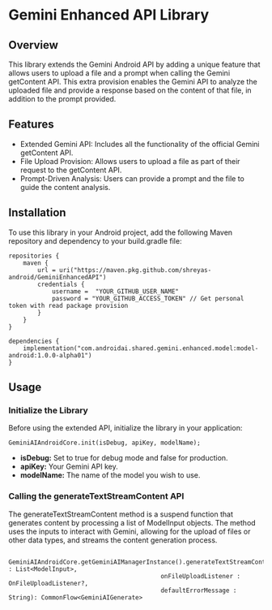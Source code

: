 # Gemini Enhanced API Library

## Overview
This library extends the Gemini Android API by adding a unique feature that allows users to upload a file and a prompt when calling the Gemini getContent API. This extra provision enables the Gemini API to analyze the uploaded file and provide a response based on the content of that file, in addition to the prompt provided.

## Features
- Extended Gemini API: Includes all the functionality of the official Gemini getContent API.
- File Upload Provision: Allows users to upload a file as part of their request to the getContent API.
- Prompt-Driven Analysis: Users can provide a prompt and the file to guide the content analysis.

## Installation
To use this library in your Android project, add the following Maven repository and dependency to your build.gradle file:

```
repositories {
    maven {
        url = uri("https://maven.pkg.github.com/shreyas-android/GeminiEnhancedAPI")
        credentials {
            username =  "YOUR_GITHUB_USER_NAME"
            password = "YOUR_GITHUB_ACCESS_TOKEN" // Get personal token with read package provision
        }
    }
}

dependencies {
    implementation("com.androidai.shared.gemini.enhanced.model:model-android:1.0.0-alpha01")
}

```

## Usage
### Initialize the Library
Before using the extended API, initialize the library in your application:

```
GeminiAIAndroidCore.init(isDebug, apiKey, modelName);
```
- **isDebug:** Set to true for debug mode and false for production.
- **apiKey:** Your Gemini API key.
- **modelName:** The name of the model you wish to use.


### Calling the generateTextStreamContent API

The generateTextStreamContent method is a suspend function that generates content by processing a list of ModelInput objects. The method uses the inputs to interact with Gemini, allowing for the upload of files or other data types, and streams the content generation process.

```
  GeminiAIAndroidCore.getGeminiAIManagerInstance().generateTextStreamContent(modelInputList : List<ModelInput>,
                                          onFileUploadListener : OnFileUploadListener?,
                                          defaultErrorMessage : String): CommonFlow<GeminiAIGenerate>
```


